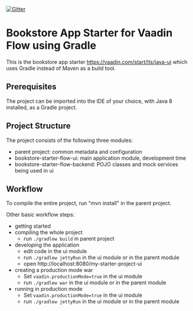[![Gitter](https://badges.gitter.im/Join%20Chat.svg)](https://gitter.im/vaadin-flow/Lobby#?utm_source=badge&utm_medium=badge&utm_campaign=pr-badge)

# Bookstore App Starter for Vaadin Flow using Gradle

This is the bookstore app starter https://vaadin.com/start/lts/java-ui which uses Gradle instead of Maven as a build tool.


## Prerequisites

The project can be imported into the IDE of your choice, with Java 8 installed, as a Gradle project.

## Project Structure

The project consists of the following three modules:

- parent project: common metadata and configuration
- bookstore-starter-flow-ui: main application module, development time
- bookstore-starter-flow-backend: POJO classes and mock services being used in ui

## Workflow

To compile the entire project, run "mvn install" in the parent project.

Other basic workflow steps:

- getting started
- compiling the whole project
  - run `./gradlew build` in parent project
- developing the application
  - edit code in the ui module
  - run `./gradlew jettyRun` in the ui module or in the parent module
  - open http://localhost:8080/my-starter-project-ui
- creating a production mode war
  - Set `vaadin.productionMode=true` in the ui module
  - run `./gradlew war` in the ui module or in the parent module
- running in production mode
  - Set `vaadin.productionMode=true` in the ui module
  - run `./gradlew jettyRun` in the ui module or in the parent module

